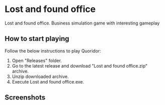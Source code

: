 # Lost and found office
Lost and found office. Business simulation game with interesting gameplay


## How to start playing
Follow the below instructions to play Quoridor:
1. Open "Releases" folder.
2. Go to the latest release and download "Lost and found office.zip" archive.
3. Unzip downloaded archive.
4. Execute Lost and found office.exe.

## Screenshots


